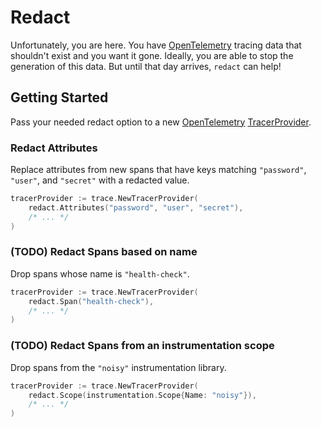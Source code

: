 # Redact

Unfortunately, you are here.
You have [OpenTelemetry] tracing data that shouldn't exist and you want it gone.
Ideally, you are able to stop the generation of this data.
But until that day arrives, `redact` can help!

## Getting Started

Pass your needed redact option to a new [OpenTelemetry] [TracerProvider].

### Redact Attributes

Replace attributes from new spans that have keys matching `"password"`, `"user"`, and `"secret"` with a redacted value.

```go
tracerProvider := trace.NewTracerProvider(
	redact.Attributes("password", "user", "secret"),
	/* ... */
)
```

### (TODO) Redact Spans based on name

Drop spans whose name is `"health-check"`.

```go
tracerProvider := trace.NewTracerProvider(
	redact.Span("health-check"),
	/* ... */
)
```

### (TODO) Redact Spans from an instrumentation scope

Drop spans from the `"noisy"` instrumentation library.

```go
tracerProvider := trace.NewTracerProvider(
	redact.Scope(instrumentation.Scope{Name: "noisy"}),
	/* ... */
)
```

[OpenTelemetry]: https://opentelemetry.io/
[TracerProvider]: https://pkg.go.dev/go.opentelemetry.io/otel/sdk/trace#TracerProvider
